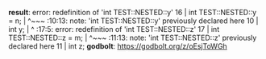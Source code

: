 **result**:
error: redefinition of 'int TEST::NESTED::y'
   16 | int TEST::NESTED::y = n;
      |     ^~~~
<source>:10:13: note: 'int TEST::NESTED::y' previously declared here
   10 |         int y;
      |             ^
<source>:17:5: error: redefinition of 'int TEST::NESTED::z'
   17 | int TEST::NESTED::z = m;
      |     ^~~~
<source>:11:13: note: 'int TEST::NESTED::z' previously declared here
   11 |         int z;
**godbolt**: https://godbolt.org/z/oEsjToWGh